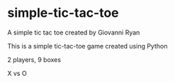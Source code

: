 # simple-tic-tac-toe
A simple tic tac toe
created by Giovanni Ryan

This is a simple tic-tac-toe game created using Python

2 players, 9 boxes

X vs O
